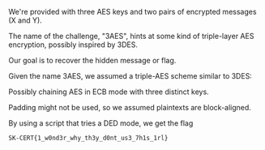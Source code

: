 We're provided with three AES keys and two pairs of encrypted messages (X and Y). 

The name of the challenge, "3AES", hints at some kind of triple-layer AES encryption, possibly inspired by 3DES. 

Our goal is to recover the hidden message or flag.

Given the name 3AES, we assumed a triple-AES scheme similar to 3DES:

Possibly chaining AES in ECB mode with three distinct keys.

Padding might not be used, so we assumed plaintexts are block-aligned.

By using a script that tries a DED mode, we get the flag

``SK-CERT{1_w0nd3r_why_th3y_d0nt_us3_7h1s_1rl}``
